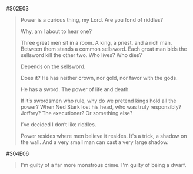 #S02E03

> Power is a curious thing, my Lord. 
> Are you fond of riddles?
>
> Why, am I about to hear one?
>
> Three great men sit in a room. A king, a priest, and a rich man. Between them stands a common sellsword. Each great man bids the sellsword kill the other two. Who lives? Who dies?
>
> Depends on the sellsword.
>
> Does it? He has neither crown, nor gold, nor favor with the gods.
>
> He has a sword. The power of life and death.
>
> If it’s swordsmen who rule, why do we pretend kings hold all the power? When Ned Stark lost his head, who was truly responsibly? Joffrey? The executioner? Or something else?
>
> I’ve decided I don’t like riddles.
>
> Power resides where men believe it resides. It's a trick, a shadow on the wall. And a very small man can cast a very large shadow.

#S04E06

> I'm guilty of a far more monstrous crime. I'm guilty of being a dwarf.
